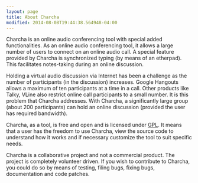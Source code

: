 ```yaml
---
layout: page
title: About Charcha 
modified: 2014-08-08T19:44:38.564948-04:00
---
```

Charcha is an online audio conferencing tool with special added functionalities. As an online audio conferencing tool, it allows a large number of users to connect on an online audio call. A special feature provided by Charcha is synchronized typing (by means of an etherpad). This facilitates notes-taking during an online discussion.

Holding a virtual audio discussion via Internet has been a challenge as the number of participants (in the discussion) increases. Google Hangouts allows a maximum of ten participants at a time in a call. Other products like Talky, VLine also restrict online call participants to a small number. It is this problem that Charcha addresses. With Charcha, a significantly large group (about 200 participants) can hold an online discussion (provided the user has required bandwidth).

Charcha, as a tool, is free and open and is licensed under [GPL](http://www.gnu.org/licenses/gpl-3.0.en.html). It means that a user has the freedom to use Charcha, view the source code to understand how it works and if necessary customize the tool to suit specific needs. 

Charcha is a collaborative project and not a commercial product. The project is completely volunteer driven. If you wish to contribute to Charcha, you  could do so by means of testing, filing bugs, fixing bugs, documentation and code patches.
